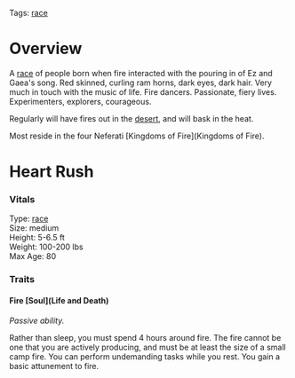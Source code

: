 Tags: [race](Races)

# Overview

A [race](Races) of people born when fire interacted with the pouring in of Ez and Gaea's song. Red skinned, curling ram horns, dark eyes, dark hair. Very much in touch with the music of life. Fire dancers. Passionate, fiery lives. Experimenters, explorers, courageous. 

Regularly will have fires out in the [desert](Deserts), and will bask in the heat.

Most reside in the four Neferati [Kingdoms of Fire](Kingdoms of Fire).

# Heart Rush

### Vitals
Type: [race](Races)  
Size: medium  
Height: 5-6.5 ft  
Weight: 100-200 lbs  
Max Age: 80  

### Traits

#### Fire [Soul](Life and Death)
*Passive ability.*

Rather than sleep, you must spend 4 hours around fire. The fire cannot be one that you are actively producing, and must be at least the size of a small camp fire. You can perform undemanding tasks while you rest. You gain a basic attunement to fire.

